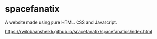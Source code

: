# spacefanatix
A website made using pure HTML. CSS and Javascript.

https://rwitobaansheikh.github.io/spacefanatix/spacefanatics/index.html
